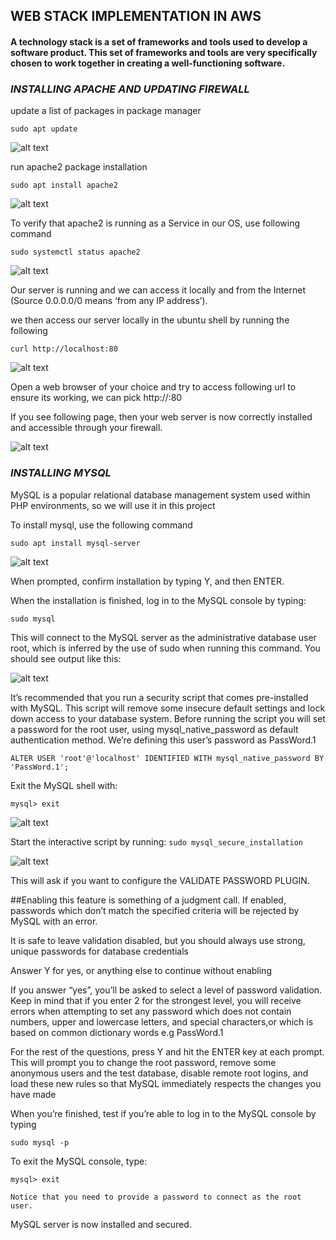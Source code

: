 ## **WEB STACK IMPLEMENTATION IN AWS**

#### A technology stack is a set of frameworks and tools used to develop a software product. This set of frameworks and tools are very specifically chosen to work together in creating a well-functioning software.



###  **_INSTALLING APACHE AND UPDATING FIREWALL_**

update a list of packages in package manager

`sudo apt update`

![alt text](./IMAGES/sudo-apt-update.PNG)


run apache2 package installation

`sudo apt install apache2`

![alt text](./IMAGES/sudo-apt-install-apache2.PNG)

To verify that apache2 is running as a Service in our OS, use following command

`sudo systemctl status apache2`

![alt text](./IMAGES/sudo-systemctl.PNG)

Our server is running and we can access it locally and from the Internet (Source 0.0.0.0/0 means ‘from any IP address’).

we then access our server locally in the ubuntu shell by running the following



`curl http://localhost:80`

![alt text](./IMAGES/curl-local80.PNG)

Open a web browser of your choice and try to access following url to ensure its working, we can pick 
http://<Public-IP-Address>:80

If you see following page, then your web server is now correctly installed and accessible through your firewall.

![alt text](./IMAGES/ubuntu-default-page.PNG)


###  **_INSTALLING MYSQL_**

MySQL is a popular relational database management system used within PHP environments, so we will use it in this project

To install mysql, use the following command

`sudo apt install mysql-server`

![alt text](./IMAGES/sudo-apt-install-mySQL-server.PNG)


When prompted, confirm installation by typing Y, and then ENTER.

 When the installation is finished, log in to the MySQL console by typing:
  
   `sudo mysql`

This will connect to the MySQL server as the administrative database user root, which is inferred by the use of sudo when running this command. 
You should see       output like this:


![alt text](./IMAGES/sudo-mySQL.PNG)


It’s recommended that you run a security script that comes pre-installed with MySQL. This script will remove some insecure default settings and lock down access to your database system. Before running the script you will set a password for the root user, using mysql_native_password as default authentication method. We’re defining this user’s password as PassWord.1



`ALTER USER 'root'@'localhost' IDENTIFIED WITH mysql_native_password BY 'PassWord.1';`


 Exit the MySQL shell with:

 `mysql> exit`

 ![alt text](./IMAGES/mysql-exit.PNG)

  Start the interactive script by running:
  `sudo mysql_secure_installation`

  ![alt text](./IMAGES/sudo-mysql-secure-installation.PNG)

  
  This will ask if you want to configure the VALIDATE PASSWORD PLUGIN.


  ##Enabling this feature is something of a judgment call. If enabled, passwords which don’t match the specified criteria will be rejected by MySQL with an error.

  It is safe to leave validation disabled, but you should always use strong, unique passwords for database credentials

  Answer Y for yes, or anything else to continue without enabling


  If you answer “yes”, you’ll be asked to select a level of password validation. Keep in mind that if you enter 2 for the strongest level, you will receive errors     when attempting to set any password which does not contain numbers, upper and lowercase letters, and special characters,or which is based on common dictionary words e.g PassWord.1


   For the rest of the questions, press Y and hit the ENTER key at each prompt. This will prompt you to change the root password, remove some anonymous users and the   test database, disable remote root logins, and load these new rules so that MySQL immediately respects the changes you have made


   When you’re finished, test if you’re able to log in to the MySQL console by typing

   `sudo mysql -p`

   To exit the MySQL console, type:

   `mysql> exit`

    Notice that you need to provide a password to connect as the root user.
  
  MySQL server is now installed and secured.